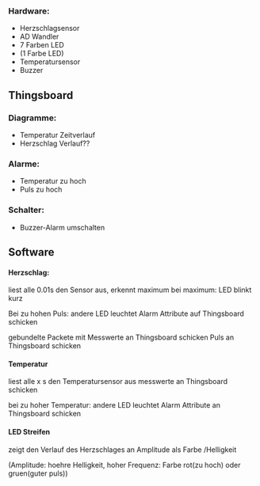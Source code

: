 
### Hardware:

 - Herzschlagsensor
 - AD Wandler
 - 7 Farben LED
 - (1 Farbe LED)
 - Temperatursensor
 - Buzzer


## Thingsboard

### Diagramme: 

 - Temperatur Zeitverlauf
 - Herzschlag Verlauf??

### Alarme:

 - Temperatur zu hoch
 - Puls zu hoch

 ### Schalter:

 - Buzzer-Alarm umschalten



 ## Software

#### Herzschlag:
liest alle 0.01s den Sensor aus, erkennt maximum
bei maximum:
LED blinkt kurz

Bei zu hohen Puls:
andere LED leuchtet
Alarm Attribute auf Thingsboard schicken

gebundelte Packete mit Messwerte an Thingsboard schicken
Puls an Thingsboard schicken

#### Temperatur
liest alle x s den Temperatursensor aus
messwerte an Thingsboard schicken

bei zu hoher Temperatur:
andere LED leuchtet
Alarm Attribute an Thingsboard schicken

#### LED Streifen

zeigt den Verlauf des Herzschlages an
Amplitude als Farbe /Helligkeit

(Amplitude: hoehre Helligkeit, hoher Frequenz: Farbe rot(zu hoch) oder gruen(guter puls))
